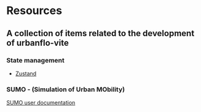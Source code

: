# Resources

## A collection of items related to the development of urbanflo-vite

### State management

- [Zustand](https://docs.pmnd.rs/zustand/getting-started/introduction)

### SUMO - (Simulation of Urban MObility)

[SUMO user documentation](https://sumo.dlr.de/docs/index.html)
